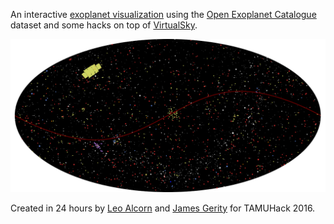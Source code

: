 An interactive [exoplanet visualization](https://snoopjedi.github.io/exoplanet_viewer/) using the [Open Exoplanet Catalogue](http://www.openexoplanetcatalogue.com/) dataset and some hacks on top of [VirtualSky](https://github.com/slowe/VirtualSky).

![Preview of exoplanet viewer](preview.png)

Created in 24 hours by [Leo Alcorn](https://github.com/lyalcorn) and [James Gerity](https://github.com/snoopjedi) for TAMUHack 2016.
